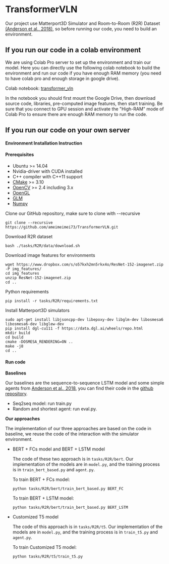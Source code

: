 # TransformerVLN

Our project use Matterport3D Simulator and Room-to-Room (R2R) Dataset [(Anderson et al., 2018)](https://arxiv.org/abs/1711.07280), so before running our code, you need to build an environment. 



## If you run our code in a colab environment

We are using Colab Pro server to set up the environment and train our model. Here you can directly use the following colab notebook to build the environment and run our code if you have enough RAM memory (you need to have colab pro and enough storage in google drive).

Colab notebook: [transformer_vln](https://colab.research.google.com/drive/164ULWvQg_Bricrw95Z3E1XsozmpdjgRl?usp=sharing)

In the notebook you should first mount the Google Drive, then download source code, libraries, pre-computed image features, then start training. Be sure that you connect to GPU session and activate the "High-RAM" mode of Colab Pro to ensure there are enough RAM memory to run the code. 



## If you run our code on your own server

#### Environment Installation Instruction

#### Prerequisites

- Ubuntu >= 14.04
- Nvidia-driver with CUDA installed 
- C++ compiler with C++11 support
- [CMake](https://cmake.org/) >= 3.10
- [OpenCV](http://opencv.org/) >= 2.4 including 3.x
- [OpenGL](https://www.opengl.org/)
- [GLM](https://glm.g-truc.net/0.9.8/index.html)
- [Numpy](http://www.numpy.org/)



Clone our GitHub repository, make sure to clone with --recursive

```
git clone --recursive https://github.com/ameimeimei73/TransformerVLN.git
```

Download R2R dataset

```
bash ./tasks/R2R/data/download.sh
```

Download image features for environments

```
wget https://www.dropbox.com/s/o57kxh2mn5rkx4o/ResNet-152-imagenet.zip -P img_features/
cd img_features
unzip ResNet-152-imagenet.zip
cd ..
```

Python requirements

```
pip install -r tasks/R2R/requirements.txt
```

Install Matterport3D simulators

```
sudo apt-get install libjsoncpp-dev libepoxy-dev libglm-dev libosmesa6 libosmesa6-dev libglew-dev
pip install dgl-cu111 -f https://data.dgl.ai/wheels/repo.html
mkdir build
cd build
cmake -DOSMESA_RENDERING=ON ..
make -j8
cd ..
```



#### Run code

**Baselines**

Our baselines are the sequence-to-sequence LSTM model and some simple agents from [Anderson et al., 2018](https://arxiv.org/abs/1711.07280), you can find their code in the [github repository](https://github.com/peteanderson80/Matterport3DSimulator/tree/master/tasks/R2R). 

- Seq2seq model: run train.py
- Random and shortest agent: run eval.py.



**Our approaches**

The implementation of our three approaches are based on the code in baseline, we reuse the code of the interaction with the simulator environment. 

- BERT + FCs model and BERT + LSTM model

  The code of these two approach is in `tasks/R2R/bert`. Our implementation of the models are in `model.py`, and the training process is in `train_bert_based.py` and `agent.py`.

  To train BERT + FCs model:

  ```
  python tasks/R2R/bert/train_bert_based.py BERT_FC
  ```

  To train BERT + LSTM model:

  ```
  python tasks/R2R/bert/train_bert_based.py BERT_LSTM
  ```

- Customized T5 model

  The code of this approach is in `tasks/R2R/t5`. Our implementation of the models are in `model.py`, and the training process is in `train_t5.py` and `agent.py`.

  To train Customized T5 model:

  ```
  python tasks/R2R/t5/train_t5.py
  ```